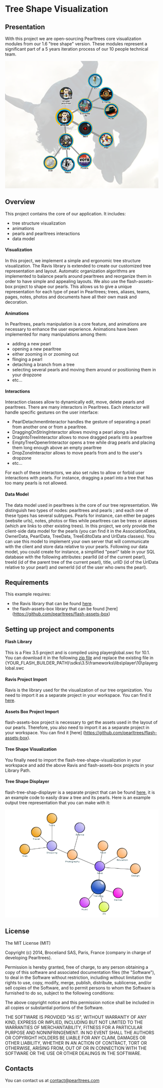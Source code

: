 # Tree Shape Visualization

## Presentation
With this project we are open-sourcing 
Pearltrees core visualization modules from  our 1.6 "tree shape" version. These modules 
represent a significant part of a 5 years iteration process of our 10 people technical 
team. 

![Alt text](/readme/pearltrees.png?raw=true "Pearltrees 1.6")

## Overview
This project contains the core of our application. It includes:

* tree structure visualization
* animations
* pearls and pearltrees interactions
* data model

#### Visualization
In this project, we implement a simple and ergonomic tree structure visualization. The
Ravis library is extended to create our customized tree representation and 
layout. Automatic organization algorithms are implemented to balance pearls around 
pearltrees and reorganize them in order to have simple and appealing layouts. We also
use the flash-assets-box project to shape our pearls. This allows us to give a unique 
representation for each type of pearl in Pearltrees; trees, aliases, teams, pages,
notes, photos and documents have all their own mask and decoration.


#### Animations
In Pearltrees, pearls manipulation is a core feature, and animations are necessary to
enhance the user experience. Animations have been implemented for many manipulations
among them:
* adding a new pearl
* opening a new pearltree
* either zooming in or zooming out
* flinging a pearl
* detaching a branch from a tree
* selecting several pearls and moving them around or positioning them in your dropzone
* etc...


#### Interactions
Interaction classes allow to dynamically edit, move, delete pearls and pearltrees.
There are many interactors in Pearltrees. Each interactor will handle specific gestures
on the user interface:

* PearlDetachmentInteractor handles the gesture of separating a pearl from another one
or from a pearltree.
* DraggingOnStringInteractor allows moving a pearl along a line
* DragIntoTreeInteractor allows to move dragged pearls into a pearltree
* EmptyTreeOpenerInteractor opens a tree while drag pearls and placing them
long enough above an empty pearltree
* DropZoneInteractor allows to move pearls from and to the user's dropzone
* etc...

For each of these interactors, we also set rules to allow or forbid user interactions 
with pearls. For instance, dragging a pearl into a tree that has too many pearls is not
allowed.

#### Data Model
The data model used in pearltrees is the core of our tree representation. We distinguish two types
of nodes: pearltrees and pearls ; and each one of these types has several subtypes. Pearls for
instance, can either be pages (website urls), notes, photos or files while pearltrees can be trees
or aliases (which are links to other existing trees). In this project, we only provide the client-side
data model for the pearls (you can find it in the AssociationData, OwnerData, PearlData, TreeData, TreeEditoData
and UrlData classes). You can use this model to implement your own server that will communicate 
with the client and store data relative to your pearls. Following our data model, you could create for instance, 
a simplified "pearl" table in your SQL database with the following attributes: pearlId (id of the current pearl), 
treeId (id of the parent tree of the current pearl), title, urlID (id of the UrlData relative to your pearl) 
and ownerId (id of the user who owns the pearl).


## Requirements
This example requires:

* the Ravis library that can be found [here](https://code.google.com/p/birdeye/wiki/RaVis).
* the flash-assets-box library that can be found [here] (https://github.com/pearltrees/flash-assets-box)

## Setting up project and components

#### Flash Library
This is a Flex 3.5 project and is compiled using playerglobal.swc for 10.1. You can
download it in the following [zip file](/readme/Playerglobal.10.1.zip) and replace the existing
file in {YOUR_FLASH_BUILDER_PATH}\sdks\3.5\frameworks\libs\player\10\playerglobal.swc

#### Ravis Project Import
Ravis is the library used for the visualization of our tree organization. You need to
import it as a separate project in your workspace. You can find it [here](https://code.google.com/p/birdeye/wiki/RaVis).

#### Assets Box Project Import
flash-assets-box project is necessary to get the assets used in the layout of our pearls.
Therefore, you also need to import it as a separate project in your workspace. You
can find it [here] (https://github.com/pearltrees/flash-assets-box).

#### Tree Shape Visualization
You finally need to import the flash-tree-shape-visualization in your workspace and add the above
Ravis and flash-assets-box projects in your Library Path. 

#### Tree Shape Displayer
flash-tree-shap-displayer is a separate project that can be found [here](https://github.com/pearltrees/flash-tree-shape-displayer), it is an example
code to easily draw a tree and its pearls. Here is an example output tree representation that
you can make with it:

![Alt text](/readme/pearlExample.png?raw=true "Example Pearltree Representation")

## License

The MIT License (MIT)

Copyright (c) 2014, Broceliand SAS, Paris, France (company in charge of developing Pearltrees).

Permission is hereby granted, free of charge, to any person obtaining a copy
of this software and associated documentation files (the "Software"), to deal
in the Software without restriction, including without limitation the rights
to use, copy, modify, merge, publish, distribute, sublicense, and/or sell
copies of the Software, and to permit persons to whom the Software is
furnished to do so, subject to the following conditions:

The above copyright notice and this permission notice shall be included in all
copies or substantial portions of the Software.

THE SOFTWARE IS PROVIDED "AS IS", WITHOUT WARRANTY OF ANY KIND, EXPRESS OR
IMPLIED, INCLUDING BUT NOT LIMITED TO THE WARRANTIES OF MERCHANTABILITY,
FITNESS FOR A PARTICULAR PURPOSE AND NONINFRINGEMENT. IN NO EVENT SHALL THE
AUTHORS OR COPYRIGHT HOLDERS BE LIABLE FOR ANY CLAIM, DAMAGES OR OTHER
LIABILITY, WHETHER IN AN ACTION OF CONTRACT, TORT OR OTHERWISE, ARISING FROM,
OUT OF OR IN CONNECTION WITH THE SOFTWARE OR THE USE OR OTHER DEALINGS IN THE
SOFTWARE.

## Contacts

You can contact us at contact@pearltrees.com
